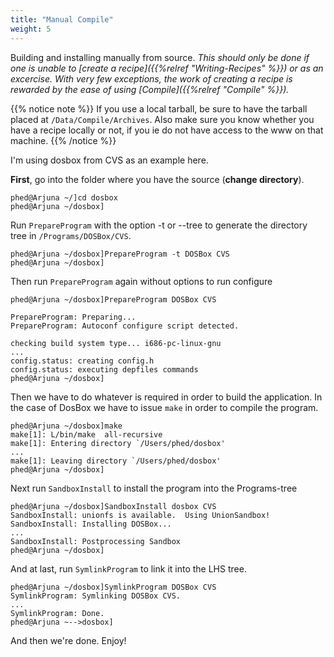 ```yaml
---
title: "Manual Compile"
weight: 5
---
```


Building and installing manually from source. _This should only be done if one
is unable to [create a recipe]({{%relref "Writing-Recipes" %}}) or as an excercise.
With very few exceptions, the work of creating a recipe is rewarded by the ease
of using [Compile]({{%relref "Compile" %}})._

{{% notice note %}} If you use a local tarball, be sure to have the tarball
placed at `/Data/Compile/Archives`. Also make sure you know whether you have a
recipe locally or not, if you ie do not have access to the www on that machine.
{{% /notice %}}

I'm using dosbox from CVS as an example here.

**First**, go into the folder where you have the source (**change directory**).

```
phed@Arjuna ~/]cd dosbox
phed@Arjuna ~/dosbox]
```

Run `PrepareProgram` with the option -t or --tree to generate the directory tree
in `/Programs/DOSBox/CVS`.

```
phed@Arjuna ~/dosbox]PrepareProgram -t DOSBox CVS
phed@Arjuna ~/dosbox]
```

Then run `PrepareProgram` again without options to run configure

```
phed@Arjuna ~/dosbox]PrepareProgram DOSBox CVS
```

```
PrepareProgram: Preparing...
PrepareProgram: Autoconf configure script detected.
```

```
checking build system type... i686-pc-linux-gnu
...
config.status: creating config.h
config.status: executing depfiles commands
phed@Arjuna ~/dosbox]
```

Then we have to do whatever is required in order to build the application. In
the case of DosBox we have to issue `make` in order to compile the program.

```
phed@Arjuna ~/dosbox]make
make[1]: L/bin/make  all-recursive
make[1]: Entering directory `/Users/phed/dosbox'
...
make[1]: Leaving directory `/Users/phed/dosbox'
phed@Arjuna ~/dosbox]
```

Next run `SandboxInstall` to install the program into the Programs-tree

```
phed@Arjuna ~/dosbox]SandboxInstall dosbox CVS
SandboxInstall: unionfs is available.  Using UnionSandbox!
SandboxInstall: Installing DOSBox...
...
SandboxInstall: Postprocessing Sandbox
phed@Arjuna ~/dosbox]
```

And at last, run `SymlinkProgram` to link it into the LHS tree.

```
phed@Arjuna ~/dosbox]SymlinkProgram DOSBox CVS
SymlinkProgram: Symlinking DOSBox CVS.
...
SymlinkProgram: Done.
phed@Arjuna ~-->dosbox]
```

And then we're done. Enjoy!
